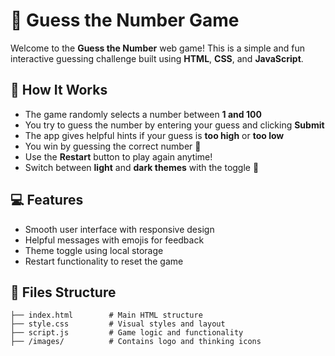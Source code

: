 # 🎯 Guess the Number Game

Welcome to the **Guess the Number** web game! This is a simple and fun interactive guessing challenge built using **HTML**, **CSS**, and **JavaScript**.

## 🧠 How It Works

- The game randomly selects a number between **1 and 100**
- You try to guess the number by entering your guess and clicking **Submit**
- The app gives helpful hints if your guess is **too high** or **too low**
- You win by guessing the correct number 🎉
- Use the **Restart** button to play again anytime!
- Switch between **light** and **dark themes** with the toggle 🌙

## 💻 Features

- Smooth user interface with responsive design
- Helpful messages with emojis for feedback
- Theme toggle using local storage
- Restart functionality to reset the game

## 📁 Files Structure

```text
├── index.html        # Main HTML structure
├── style.css         # Visual styles and layout
├── script.js         # Game logic and functionality
├── /images/          # Contains logo and thinking icons
